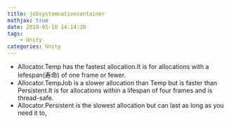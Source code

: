 ```yaml
---
title: jobsystemnativecontainer
mathjax: true
date: 2019-05-10 14:14:20
tags:
    - Unity
categories: Unity
---
```

- Allocator.Temp has the fastest allocation.It is for allocations with a lefespan(寿命) of one frame or fewer.
- Allocator.TempJob is a slower allocation than Temp but is faster than Persistent.It is for allocations within a lifespan of four frames and is thread-safe. 
- Allocator.Persistent is the slowest allocation but can last as long as you need it to,